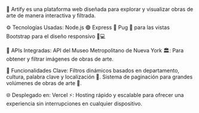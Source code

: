 🎨 Artify es una plataforma web diseñada para explorar y visualizar obras de arte de manera interactiva y filtrada.

⚙️ Tecnologías Usadas:
Node.js 🟢
Express 🚀
Pug 📄 para las vistas
Bootstrap para el diseño responsivo 📱💻

📡 APIs Integradas:
API del Museo Metropolitano de Nueva York 🏛️: Para obtener y filtrar imágenes de obras de arte.

🎨 Funcionalidades Clave:
Filtros dinámicos basados en departamento, cultura, palabra clave y localización 📑.
Sistema de paginación para grandes volúmenes de obras de arte 🔢.

🌐 Desplegado en:
Vercel ⚡: Hosting rápido y escalable para ofrecer una experiencia sin interrupciones en cualquier dispositivo.
